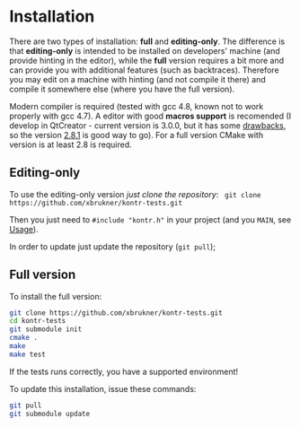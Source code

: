 # Installation

There are two types of installation: **full** and **editing-only**. The difference is that **editing-only** is intended to be installed on developers' machine (and provide hinting in the editor), while the **full** version requires a bit more and can provide you with additional features (such as backtraces). Therefore you may edit on a machine with hinting (and not compile it there) and compile it somewhere else (where you have the full version).

Modern compiler is required (tested with gcc 4.8, known not to work properly with gcc 4.7). A editor with good **macros support** is recomended (I develop in QtCreator - current version is 3.0.0, but it has some [drawbacks](https://bugreports.qt-project.org/browse/QTCREATORBUG-11243), so the version [2.8.1](http://download.qt-project.org/official_releases/qtcreator/2.8/2.8.1/) is good way to go). For a full version CMake with version is at least 2.8 is required.

## Editing-only

To use the editing-only version *just clone the repository*:
``` git clone https://github.com/xbrukner/kontr-tests.git```

Then you just need to ```#include "kontr.h"``` in your project (and you ```MAIN```, see [Usage](usage.md)).

In order to update just update the repository (```git pull```);

## Full version

To install the full version:

```bash
git clone https://github.com/xbrukner/kontr-tests.git
cd kontr-tests
git submodule init
cmake .
make
make test
```

If the tests runs correctly, you have a supported environment!

To update this installation, issue these commands:
```bash
git pull
git submodule update
```
